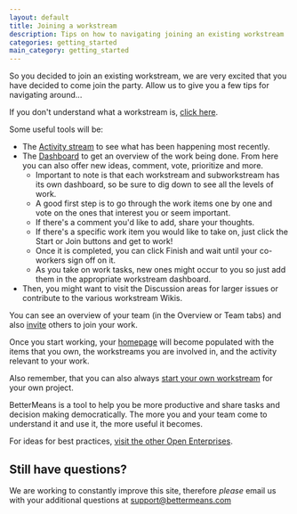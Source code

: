 ```yaml
---
layout: default
title: Joining a workstream
description: Tips on how to navigating joining an existing workstream
categories: getting_started
main_category: getting_started
---
```


So you decided to join an existing workstream, we are very excited that you have decided to come join the party. Allow us to give you a few tips for navigating around...

If you don't understand what a workstream is, [click here](/workstreams).

Some useful tools will be:

* The [Activity stream](/activity_stream) to see what has been happening most recently.
* The [Dashboard](/dashboard) to get an overview of the work being done. From here you can also offer new ideas, comment, vote, prioritize and more. 
  * Important to note is that each workstream and subworkstream has its own dashboard, so be sure to dig down to see all the levels of work.
  * A good first step is to go through the work items one by one and vote on the ones that interest you or seem important.
  * If there's a comment you'd like to add, share your thoughts.
  * If there's a specific work item you would like to take on, just click the Start or Join buttons and get to work!
  * Once it is completed, you can click Finish and wait until your co-workers sign off on it.
  * As you take on work tasks, new ones might occur to you so just add them in the appropriate workstream dashboard.
* Then, you might want to visit the Discussion areas for larger issues or contribute to the various workstream Wikis.

You can see an overview of your team (in the Overview or Team tabs) and also [invite](/invitations) others to join your work.

Once you start working, your [homepage](http://secure.bettermeans.com/welcome) will become populated with the items that you own, the workstreams you are involved in, and the activity relevant to your work.

Also remember, that you can also always [start your own workstream](/workstreamguide) for your own project.

BetterMeans is a tool to help you be more productive and share tasks and decision making democratically. The more you and your team come to understand it and use it, the more useful it becomes.

For ideas for best practices, <a href="http://bettermeans.com/projects">visit the other Open Enterprises</a>.

Still have questions? 
---------------------

We are working to constantly improve this site, therefore _please_ email us with your additional questions at <a href="mailto:support@bettermeans.com">support@bettermeans.com</a>

